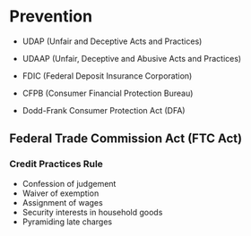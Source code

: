 # Prevention

- UDAP (Unfair and Deceptive Acts and Practices)
- UDAAP (Unfair, Deceptive and Abusive Acts and Practices)

- FDIC (Federal Deposit Insurance Corporation)
- CFPB (Consumer Financial Protection Bureau)
- Dodd-Frank Consumer Protection Act (DFA) 

## Federal Trade Commission Act (FTC Act)

### Credit Practices Rule

- Confession of judgement
- Waiver of exemption
- Assignment of wages
- Security interests in household goods
- Pyramiding late charges
